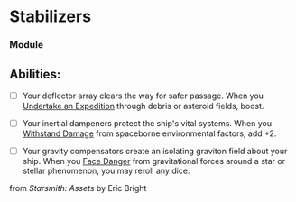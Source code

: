 # Stabilizers
### Module


## Abilities:


- [ ] Your deflector array clears the way for safer passage. When you [Undertake an Expedition](Undertake_an_Expedition.md) through debris or asteroid fields, boost.

- [ ] Your inertial dampeners protect the ship&#x27;s vital systems. When you [Withstand Damage](Withstand_Damage.md) from spaceborne environmental factors, add +2.

- [ ] Your gravity compensators create an isolating graviton field about your ship. When you [Face Danger](4._Moves/Adventure/Face_Danger.md) from gravitational forces around a star or stellar phenomenon, you may reroll any dice. 



from *Starsmith: Assets* by Eric Bright